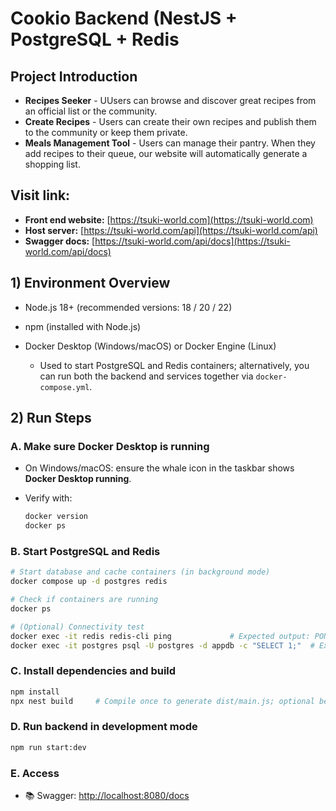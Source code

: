 # Cookio Backend (NestJS + PostgreSQL + Redis

## Project Introduction
- **Recipes Seeker** - UUsers can browse and discover great recipes from an official list or the community.
- **Create Recipes** - Users can create their own recipes and publish them to the community or keep them private.
- **Meals Management Tool** - Users can manage their pantry. When they add recipes to their queue, our website will automatically generate a shopping list.

## Visit link:
- **Front end website:** [https://tsuki-world.com](https://tsuki-world.com)
- **Host server:** [https://tsuki-world.com/api](https://tsuki-world.com/api)
- **Swagger docs:** [https://tsuki-world.com/api/docs](https://tsuki-world.com/api/docs)

## 1) Environment Overview

* Node.js 18+ (recommended versions: 18 / 20 / 22)
* npm (installed with Node.js)
* Docker Desktop (Windows/macOS) or Docker Engine (Linux)

  * Used to start PostgreSQL and Redis containers; alternatively, you can run both the backend and services together via `docker-compose.yml`.


## 2) Run Steps

### A. Make sure Docker Desktop is running

* On Windows/macOS: ensure the whale icon in the taskbar shows **Docker Desktop running**.
* Verify with:

  ```bash
  docker version
  docker ps
  ```

### B. Start PostgreSQL and Redis

```bash
# Start database and cache containers (in background mode)
docker compose up -d postgres redis

# Check if containers are running
docker ps

# (Optional) Connectivity test
docker exec -it redis redis-cli ping             # Expected output: PONG
docker exec -it postgres psql -U postgres -d appdb -c "SELECT 1;"  # Expected output: 1
```

### C. Install dependencies and build

```bash
npm install
npx nest build     # Compile once to generate dist/main.js; optional before start:dev
```

### D. Run backend in development mode

```bash
npm run start:dev
```

### E. Access

* 📚 Swagger: [http://localhost:8080/docs](http://localhost:8080/docs)
